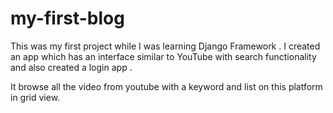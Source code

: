 # my-first-blog
This was my first project while I was learning Django Framework . I created an app which has an interface similar to YouTube with search functionality and also created a login app .
 
It browse all the video from youtube with a keyword and list on this platform in grid view.
